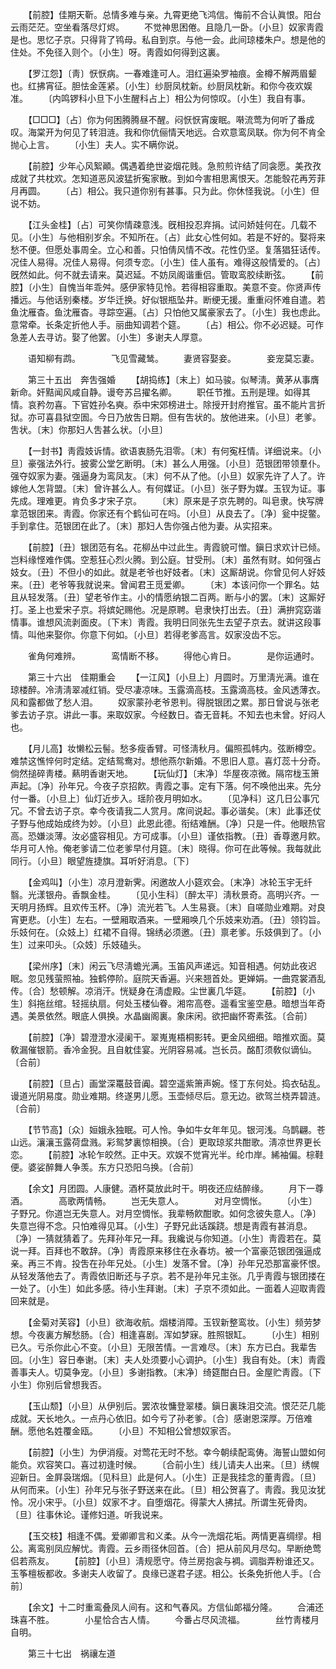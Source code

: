 <!-- { "loadSidebar": true } -->
　　【前腔】佳期天靳。总情多难与亲。九霄更绝飞鸿信。悔前不合认眞恨。阳台云雨茫茫。空坐看落尽灯烬。 
　　不觉神思困倦。且隐几一卧。〔小旦〕奴家靑霞是也。思忆子京。只得背了鸨母。私自到京。与他一会。此间琼楼朱户。想是他的住处。不免径入则个。〔小生〕呀。靑霞如何得到这裏。 

　　【罗江怨】〔靑〕恹恹病。一春难逢可人。泪红遍染罗袖痕。金樽不解两眉颦也。红拂宵征。胆怯金莲紧。〔小生〕纱厨凤枕新。纱厨凤枕新。和你今夜欢娱准。 
　　〔内鸣锣科小旦下小生醒科占上〕相公为何惊叹。〔小生〕我自有事。 

　　【□□□】〔占〕你为何困腾腾昼不醒。闷恹恹宵废眠。啭流莺为何听了番成叹。海棠开为何见了转泪涟。我和你伉俪情天地远。合欢意鸾凤联。你为何不肯全抛心上言。 
　　〔小生〕夫人。实不瞒你说。 

　　【前腔】少年心风絮顚。偶遇着绝世姿烟花贱。急煎煎许结了同衾愿。美孜孜成就了共枕欢。怎知道恶风波猛折寃家散。到如今害相思离恨天。怎能彀花再芳菲月再圆。 
　　〔占〕相公。我只道你别有甚事。只为此。你休怪我说。〔小生〕但说不妨。 

　　【江头金桂】〔占〕可笑你情疎意浅。旣相投忍弃捐。试问娇娃何在。几载不见。〔小生〕与他相别岁余。不知所在。〔占〕此女心性何如。若是不好的。娶将来愁不便。但愿处事周全。立心和善。只怕倩风情不改。花性仍坚。复落猖狂话传。况佳人易得。况佳人易得。何须专恋。〔小生〕佳人虽有。难得这般情爱的。〔占〕旣然如此。何不就去请来。莫迟延。不妨凤阁谐重侣。管取鸾胶续断弦。 
　　【前腔】〔小生〕自愧当年乖舛。感伊家特见怜。若得相容重取。美意不变。你贤声传播远。与他话别秦楼。岁华迁换。好似银瓶坠井。断绠无援。重重闷怀难自遣。若鱼沈雁杳。鱼沈雁杳。寻踪空遍。〔占〕只怕他又属豪家去了。〔小生〕我也虑此。意常牵。长条定折他人手。丽曲知调若个筵。 
　　〔占〕相公。你不必迟疑。可作急差人去寻访。娶了他罢。〔小生〕多谢夫人厚意。 

　　语知柳有鹉。　　　　飞见雪藏鸶。 
　　妻贤容娶妾。　　　　妾宠莫忘妻。 

　　第三十五出　奔吿强婚 
　　【胡捣练】〔末上〕如马骏。似琴淸。黄茅从事膺新命。奸黠闻风咸自静。谩夸苏吕擢名卿。 
　　职任节推。五刑是理。如得其情。哀矜勿喜。下官姓孙名奭。忝中宋郊榜进士。除授开封府推官。虽不能片言折狱。亦可喜县狱空圄。今日乃放吿日期。但有吿状的。放他进来。〔小旦〕老爹。吿状。〔末〕你那妇人吿甚么状。〔小旦〕 

　　【一封书】靑霞妓诉情。欲语衷肠先泪零。〔末〕有何寃枉情。详细说来。〔小旦〕豪强法外行。披雾公堂乞断明。〔末〕甚么人用强。〔小旦〕范银团带领羣仆。强夺奴家为妻。强逼身为鸾凤友。〔末〕何不从了他。〔小旦〕奴家先许了人了。许嫁他人怎背盟。〔末〕曾许甚么人。有何媒证。〔小旦〕张子野为媒。玉钗为证。事先成。理难更。肯负多才宋子京。 
　　〔末〕原来是子京先聘的。叫皂隶。快写牌拿范银团来。靑霞。你家还有个鹤仙可在吗。〔小旦〕从良去了。〔净〕瓮中捉鳖。手到拿住。范银团在此了。〔末〕那妇人吿你强占他为妻。从实招来。 

　　【前腔】〔丑〕银团范有名。花柳丛中过此生。靑霞貌可憎。鎭日求欢计已倾。岂料缘悭难作偶。空惹狂心烈火腾。到公庭。甘受刑。〔末〕虽然有财。如何强占妓女。〔丑〕不但小的如此。就是老爷也好妓者。〔末〕这厮胡说。你曾见何人好妓来。〔丑〕老爷等我就说来。曾闻君王觅爱卿。 
　　〔末〕本该问你一个罪名。姑且从轻发落。〔丑〕望老爷作主。小的情愿纳银二百两。断与小的罢。〔末〕这厮好打。圣上也爱宋子京。将嫔妃赐他。况是原聘。皂隶快打出去。〔丑〕满拚窕窈谐情事。谁想风流剥面皮。〔下末〕靑霞。我明日同张先生去望子京去。就讲这段事情。叫他来娶你。你意下何如。〔小旦〕若得老爹高言。奴家没齿不忘。 

　　雀角何难辨。　　　　鸾情断不移。 
　　得他心肯日。　　　　是你运通时。 

　　第三十六出　佳期重会 
　　【一江风】〔小旦上〕月圆时。万里淸光满。谁在琼楼醉。冷淸淸翠减红销。受尽凄凉味。玉露滴高枝。玉露滴高枝。金风透薄衣。风和露都做了愁人泪。 
　　奴家蒙孙老爷恩判。得脱银团之累。那日曾说与张老爹去访子京。讲此一事。来取奴家。今经数日。杳无音耗。不知去也未曾。好闷人也。 

　　【月儿高】妆懒松云髻。愁多瘦香臂。可怪淸秋月。偏照孤帏内。弦断樽空。难禁这憔悴何时定结。定结鸳鸯对。想他燕尔新婚。不思旧人意。喜灯蕊十分奇。倘然搥碎靑楼。爇明香谢天地。 
　　【玩仙灯】〔末净〕华屋夜凉微。隔帘栊玉箫声起。〔净〕孙年兄。今夜子京招飮。靑霞之事。定有下落。何不唤他出来。先分付一番。〔小旦上〕仙灯近步入。瑶阶夜月明如水。 
　　〔见净科〕这几日公事冗冗。不曾去访子京。幸今夜请我二人赏月。席间说起。事必谐矣。〔末〕此事还仗子野与他成始成终为妙。〔小旦〕此恩此德。衔结难酬。〔净〕只是一件。他眼热官高。恐嫌淡薄。汝必盛容相见。方可成事。〔小旦〕谨依指教。〔丑〕香尊邀月飮。华月可人怜。俺老爹请二位老爹早付月筵。〔末〕晓得。你可在此等候。我每就此同行。〔小旦〕眼望旌捷旗。耳听好消息。〔下〕 

　　【金鸡叫】〔小生〕凉月澄新霁。闲邀故人小筵欢会。〔末净〕冰轮玉宇无纤翳。光漾银舟。香飘金桂。 
　　〔见小生科〕〔醉太平〕淸秋景奇。高明兴齐。一天明月扬辉。且欢传玉杯。〔净〕流光若飞。人生易衰。〔末〕自嗟勋业难期。对良宵更悲。〔小生〕左右。一壁厢取酒来。一壁厢唤几个乐妓来劝酒。〔丑〕领钧旨。乐妓何在。〔众妓上〕红裙不自得。锦绣必须邀。〔丑〕禀老爹。乐妓俱到了。〔小生〕过来叩头。〔众妓〕乐妓磕头。 

　　【梁州序】〔末〕闲云飞尽淸蟾光满。玉笛风声递远。知音相遇。何妨此夜迟眠。忽见残萤照袖。独鹤停阶。庭院天香遍。兴来翘首处。更婵娟。一曲霓裳酒乱传。〔合〕愁顿解。凉消汗。恍疑身在淸虚殿。尘世裏几华筵。 
　　【前腔】〔小生〕斜拖丝绾。轻摇纨扇。何处玉楼仙眷。湘帘高卷。遥看宝鉴空悬。暗想当年奇遇。美景依然。眼底人俱换。水晶幽阁裏。象床闲。欲把幽怀寄素弦。〔合前〕 

　　【前腔】〔净〕碧澄澄水浸阑干。翠嵬嵬梧桐影转。更金风细细。暗推欢面。莫敎漏催银箭。香冷金猊。且自躭佳宴。光阴容易减。岂长员。酩酊须敎似谪仙。〔合前〕 

　　【前腔】〔旦占〕画堂深鼍鼓音阗。碧空遥紫箫声婉。怪丁东何处。捣衣砧乱。谩道光阴易度。勋业难期。终遂男儿愿。玉壶倾尽后。意无边。欲驾兰桡弄碧涟。〔合前〕 

　　【节节高】〔众〕姮娥永独眠。可人怜。争如牛女年年见。银河浅。乌鹊翩。苍山远。瀼瀼玉露荷盘溅。彩鸳梦裏惊相换。〔合〕更取琼浆共酣歌。淸凉世界更长恋。 
　　【前腔】冰轮乍皎然。正中天。欢娱不觉宵光半。纶巾岸。絺袖偏。棕鞋便。婆娑醉舞人争羡。东方只恐阳乌换。〔合前〕 

　　【余文】月团圆。人康健。酒杯莫放此时干。明夜还应结醉缘。 
　　月下一尊酒。　　　　高歌两情畅。 
　　岂无失意人。　　　　对月空惆怅。 
　　〔小生〕子野兄。你道岂无失意人。对月空惆怅。我辈畅飮酣歌。如何念彼失意人。〔净〕失意岂得不念。只怕难得见耳。〔小生〕子野兄此话蹊跷。想是靑霞有甚消息。〔净〕一猜就猜着了。先拜孙年兄一拜。我纔说与你知道。〔小生〕靑霞若在。莫说一拜。百拜也不敢辞。〔净〕靑霞原来移住在永春坊。被一个富豪范银团强逼成亲。再三不肯。投吿在孙年兄处。〔小生〕发落不曾。〔净〕孙年兄恐那富豪怀恨。从轻发落他去了。靑霞依旧断还与子京。若不是孙年兄主张。几乎靑霞与银团搂在一处了。〔小生〕如此多感。待小生拜谢。〔末〕子京不须如此。一面着人迎取靑霞回来就是。 

　　【金菊对芙容】〔小旦〕欲海收航。烟楼消障。玉钗新整鸾妆。〔小生〕频劳梦想。今夜裏方解愁肠。〔合〕相逢喜剧。浑如梦寐。胜照银缸。 
　　〔小生〕相别已久。亏杀你此心不变。〔小旦〕无限苦情。一言难尽。〔末〕东方已白。我辈吿回。〔小生〕容日奉谢。〔末〕夫人处须要小心调护。〔小生〕我自有处。〔末〕靑霞善事夫人。切莫争宠。〔小旦〕多谢指教。〔末净〕绮筵酣白日。金屋贮靑霞。〔下小生〕你别后曾想我否。 

　　【玉山颓】〔小旦〕从伊别后。罢浓妆慵登翠楼。鎭日裏珠泪交流。恨茫茫几能成就。天长地久。一点丹心依旧。如今亏了孙老爹。〔合〕感谢恩深厚。万倍难酬。愿他名姓覆金瓯。 
　　〔小旦〕不知相公曾想奴家否。 

　　【前腔】〔小生〕为伊消瘦。对莺花无时不愁。幸今朝续配鸾俦。海誓山盟如何能负。欢容笑口。喜过初逢时候。 
　　〔合前小生〕线儿请夫人出来。〔旦〕绣幌迎新日。金屛袅瑞烟。〔见科旦〕此是何人。〔小生〕正是我挂念的董靑霞。〔旦〕从何而来。〔小生〕孙年兄与张子野送来在此。〔旦〕相公贺喜了。靑霞。我见汝犹怜。况小宋乎。〔小旦〕奴家不才。自堕烟花。得蒙大人拂拭。所谓生死骨肉。〔旦〕往事休论。谨修妇道。听我说来。 

　　【玉交枝】相逢不偶。爱卿卿言和义柔。从今一洗烟花垢。两情更喜绸缪。相公。离鸾别凤应解忧。靑霞。云乡雨径休回首。〔合〕把从前风月尽勾。早断绝莺侣若燕友。 
　　【前腔】〔小旦〕淸规愿守。侍兰房抱衾与裯。调脂弄粉谁还又。玉筝檀板都收。多谢夫人收留了。良缘已遂君子逑。相公。长条免折他人手。〔合前〕 

　　【余文】十二时重鸾叠凤人间有。这和气春风。方信仙郞福分隆。 
　　合浦还珠喜不胜。　　　　小星恰合古人情。 
　　今番占尽风流福。　　　　丝竹靑楼月自明。 

　　第三十七出　祸禳左道 
